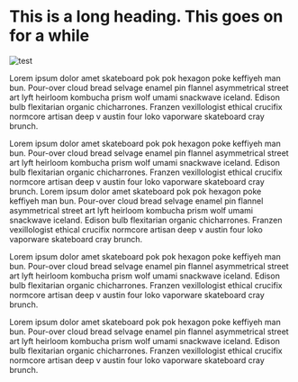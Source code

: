 # This is a long heading. This goes on for a while

![test](https://unsplash.it/1920/1080?random)


Lorem ipsum dolor amet skateboard pok pok hexagon poke keffiyeh man bun. Pour-over cloud bread selvage enamel pin flannel asymmetrical street art lyft heirloom kombucha prism wolf umami snackwave iceland. Edison bulb flexitarian organic chicharrones. Franzen vexillologist ethical crucifix normcore artisan deep v austin four loko vaporware skateboard cray brunch.

Lorem ipsum dolor amet skateboard pok pok hexagon poke keffiyeh man bun. Pour-over cloud bread selvage enamel pin flannel asymmetrical street art lyft heirloom kombucha prism wolf umami snackwave iceland. Edison bulb flexitarian organic chicharrones. Franzen vexillologist ethical crucifix normcore artisan deep v austin four loko vaporware skateboard cray brunch. Lorem ipsum dolor amet skateboard pok pok hexagon poke keffiyeh man bun. Pour-over cloud bread selvage enamel pin flannel asymmetrical street art lyft heirloom kombucha prism wolf umami snackwave iceland. Edison bulb flexitarian organic chicharrones. Franzen vexillologist ethical crucifix normcore artisan deep v austin four loko vaporware skateboard cray brunch.

Lorem ipsum dolor amet skateboard pok pok hexagon poke keffiyeh man bun. Pour-over cloud bread selvage enamel pin flannel asymmetrical street art lyft heirloom kombucha prism wolf umami snackwave iceland. Edison bulb flexitarian organic chicharrones. Franzen vexillologist ethical crucifix normcore artisan deep v austin four loko vaporware skateboard cray brunch.

Lorem ipsum dolor amet skateboard pok pok hexagon poke keffiyeh man bun. Pour-over cloud bread selvage enamel pin flannel asymmetrical street art lyft heirloom kombucha prism wolf umami snackwave iceland. Edison bulb flexitarian organic chicharrones. Franzen vexillologist ethical crucifix normcore artisan deep v austin four loko vaporware skateboard cray brunch.

